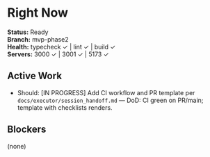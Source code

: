 # Right Now
**Status:** Ready  
**Branch:** mvp-phase2  
**Health:** typecheck ✓ | lint ✓ | build ✓  
**Servers:** 3000 ✓ | 3001 ✓ | 5173 ✓

## Active Work
- Should: [IN PROGRESS] Add CI workflow and PR template per `docs/executor/session_handoff.md` — DoD: CI green on PR/main; template with checklists renders.

## Blockers
(none)
